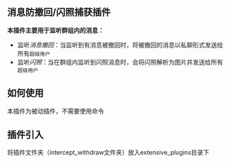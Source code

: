 ## 消息防撤回/闪照捕获插件

__本插件主要用于监听群组内的消息：__
- 监听*消息撤回*：当监听到有消息被撤回时，将被撤回的消息以私聊形式发送给所有`超级用户`
- 监听*闪照*：当在群组内监听到闪照消息时，会将闪照解析为图片并发送给所有`超级用户`

## 如何使用

本插件为被动插件，不需要使用命令

## 插件引入

将插件文件夹（intercept_withdraw文件夹）放入extensive_plugins目录下
